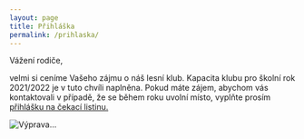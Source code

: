 ```yaml
---
layout: page
title: Přihláška
permalink: /prihlaska/
---
```

Vážení rodiče,

velmi si ceníme Vašeho zájmu o náš lesní klub. Kapacita klubu pro školní rok 2021/2022 je v tuto chvíli naplněna. Pokud máte zájem, abychom vás kontaktovali v případě, že se během roku uvolní místo, vyplňte prosím [přihlášku na čekací listinu.](https://docs.google.com/forms/d/e/1FAIpQLSdpfh4ZLk6OpJroxKuiZqFOHpd_pzUx1cq8JVYJolVMLE8O4A/viewform?usp=sf_link)


![Výprava...](/assets/gallery/2019-11-13_10-08-24.jpg)
